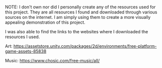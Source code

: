 NOTE: 
I don't own nor did I personally create any of the resources used for this project. 
They are all resources I found and downloaded through various sources on the internet. 
I am simply using them to create a more visually appealing demonstration of this project.

I was also able to find the links to the websites where I downloaded the resources I used.

Art: https://assetstore.unity.com/packages/2d/environments/free-platform-game-assets-85838

Music: https://www.chosic.com/free-music/all/
